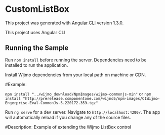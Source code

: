 # CustomListBox

This project was generated with [Angular CLI](https://github.com/angular/angular-cli) version 1.3.0.

This project uses Angular CLI

## Running the Sample

Run `npm install` before running the server. Dependencies need to be installed to run the application.

Install Wijmo dependencies from your local path on machine or CDN.

#Example:

`npm install "../wijmo_download/NpmImages/wijmo-commonjs-min"`
or
`npm install "http://prerelease.componentone.com/wijmo5/npm-images/C1Wijmo-Engerprise-Eval-CommonJs-5.220172.359.tgz"`


Run `ng serve` for a dev server. Navigate to `http://localhost:4200/`. The app will automatically reload if you change any of the source files.


#Description:
Example of extending the Wijmo ListBox control
